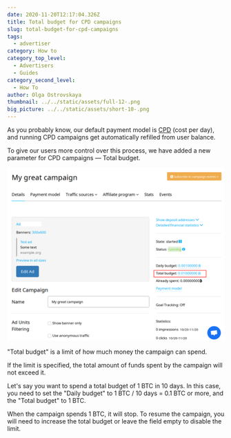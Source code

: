 ```yaml
---
date: 2020-11-20T12:17:04.326Z
title: Total budget for CPD campaigns
slug: total-budget-for-cpd-campaigns
tags:
  - advertiser
category: How to
category_top_level:
  - Advertisers
  - Guides
category_second_level:
  - How To
author: Olga Ostrovskaya
thumbnail: ../../static/assets/full-12-.png
big_picture: ../../static/assets/short-10-.png
---
```

As you probably know, our default payment model is [CPD](https://a-ads.com/blog/2020-07-01-campaign-types/) (cost per day), and running CPD campaigns get automatically refilled from user balance.

To give our users more control over this process, we have added a new parameter for CPD campaigns — Total budget.

![Total Campaign Budget for A-ADS](../../static/assets/total_budget.png "Total Campaign Budget for A-ADS")

"Total budget" is a limit of how much money the campaign can spend.

If the limit is specified, the total amount of funds spent by the campaign will not exceed it.

Let's say you want to spend a total budget of 1 BTC in 10 days. In this case, you need to set the "Daily budget" to 1 BTC / 10 days = 0.1 BTC or more, and the "Total budget" to 1 BTC.

When the campaign spends 1 BTC, it will stop. To resume the campaign, you will need to increase the total budget or leave the field empty to disable the limit.